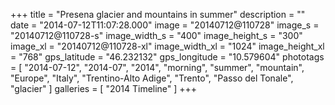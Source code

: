 +++
title = "Presena glacier and mountains in summer"
description = ""
date = "2014-07-12T11:07:28.000"
image = "20140712@110728"
image_s = "20140712@110728-s"
image_width_s = "400"
image_height_s = "300"
image_xl = "20140712@110728-xl"
image_width_xl = "1024"
image_height_xl = "768"
gps_latitude = "46.232132"
gps_longitude = "10.579604"
phototags = [ "2014-07-12", "2014-07", "2014", "morning", "summer", "mountain", "Europe", "Italy", "Trentino-Alto Adige", "Trento", "Passo del Tonale", "glacier" ]
galleries = [ "2014 Timeline" ]
+++
